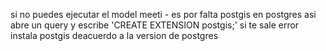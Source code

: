 

si no puedes ejecutar el model meeti - es por falta postgis en postgres
asi abre un query y escribe 'CREATE EXTENSION postgis;'
si te sale error instala postgis deacuerdo a la version de postgres